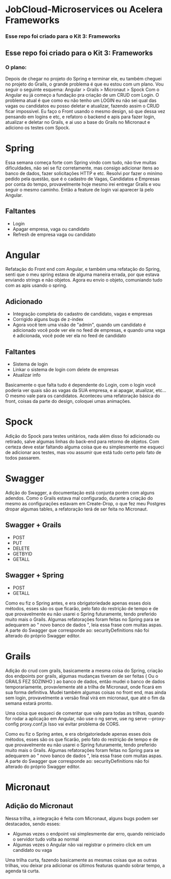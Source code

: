 # JobCloud-Microservices ou Acelera Frameworks
### Esse repo foi criado para o Kit 3: Frameworks
## Esse repo foi criado para o Kit 3: Frameworks
### O plano:
Depois de chegar no projeto do Spring e terminar ele, eu também cheguei no projeto do Grails, o grande problema é que eu estou com um plano. 
Vou seguir o seguinte esquema: Angular > Grails > Micronaut > Spock
Com o Angular eu já começo a fundação pra criação de um CRUD com Login. 
O problema atual é que como eu não tenho um LOGIN eu não sei qual das vagas ou candidatos eu posso deletar e atualizar, fazendo assim o CRUD ficar impossivel.
Eu faço o Front usando o mesmo design, só que dessa vez pensando em logins e etc, e refatoro o backend e apis para fazer login, atualizar e deletar no Grails, e ai uso a base do Grails no Micronaut e adiciono os testes com Spock. 

# Spring

Essa semana começa forte com Spring vindo com tudo, não tive muitas dificuldades, não sei se fiz corretamente, mas consigo adicionar itens ao banco de dados, fazer solicitações HTTP e etc.
Resolvi por fazer o minímo pedido pela questão, que é o cadastro de Vagas, Candidatos e Empresas por conta do tempo, provavelmente hoje mesmo irei entregar Grails e vou seguir o mesmo caminho. Então a feature de login vai aparecer lá pelo Angular.

## Faltantes 
- Login
- Apagar empresa, vaga ou candidato
- Refresh de empresa vaga ou candidato

# Angular 

Refatação do Front end com Angular, e também uma refatação do Spring, senti que o meu spring estava de alguma maneira errada, por que estava enviando strings e não objetos. 
Agora eu envio o objeto, comuniando tudo com as apis usando o spring. 

## Adicionado
- Integração completa do cadastro de candidato, vagas e empresas
- Corrigido alguns bugs de z-index
- Agora você tem uma visão de "admin", quando um candidato é adicionado você pode ver ele no feed de empresas, e quando uma vaga é adicionada, você pode ver ela no feed de candidato

## Faltantes

- Sistema de login
- Linkar o sistema de login com delete de empresas
- Atualizar info 

Basicamente o que falta tudo é dependente do Login, com o login você poderia ver quais são as vagas da SUA empresa, e ai apagar, atualizar, etc... O mesmo vale para os candidatos.
Aconteceu uma refatoração básica do front, coisas da parte do design, coloquei umas animações. 


# Spock

Adição do Spock para testes unitários, nada além disso foi adicionado ou retirado, salve algumas linhas do back-end para retorno de objetos. 
Com certeza deve estar faltando alguma coisa que eu simplesmente me esqueci de adicionar aos testes, mas vou assumir que está tudo certo pelo fato de todos passarem.


# Swagger

Adição do Swagger, a documentação está conjunta porém com alguns adendos. 
Como o Grails estava mal configurado, durante a criação do mesmo as configurações estavam em Create-Drop, o que fez meu Postgres dropar algumas tables, a refatoração terá de ser feita no Micronaut.

## Swagger + Grails 
- POST
- PUT
- DELETE
- GETBYID
- GETALL

## Swagger + Spring

- POST
- GETALL

Como eu fiz o Spring antes, e era obrigatoriedade apenas esses dois métodos, esses são os que ficarão, pelo fato do restrição de tempo e de que provavelmente eu não usarei o Spring futuramente, tendo preferido muito mais o Grails. 
Algumas refatorações foram feitas no Spring para se adequarem ao " novo banco de dados ", leia essa frase com muitas aspas.
A parte do Swagger que corresponde ao: securityDefinitions não foi alterado do próprio Swagger editor.

# Grails

Adição do crud com grails, basicamente a mesma coisa do Spring, criação dos endpoints por grails, algumas mudanças tiveram de ser feitas ( Ou o GRAILS FEZ SOZINHO ) ao banco de dados, então mudei o banco de dados temporariamente, provavlemente até a trilha de Micronaut, onde ficará em sua forma definitiva. 
Mudei também algumas coisas no front end, mas ainda sem login, provavelmente a versão final virá em micronaut, que até o fim da semana estará pronto.

Uma  coisa que esqueci de comentar que vale para todas as trilhas, quando for rodar a aplicação em Angular, não use o ng serve, use ng serve --proxy-config proxy.conf.js 
Isso vai evitar problema de CORS.


Como eu fiz o Spring antes, e era obrigatoriedade apenas esses dois métodos, esses são os que ficarão, pelo fato do restrição de tempo e de que provavelmente eu não usarei o Spring futuramente, tendo preferido muito mais o Grails. Algumas refatorações foram feitas no Spring para se adequarem ao " novo banco de dados ", leia essa frase com muitas aspas. A parte do Swagger que corresponde ao: securityDefinitions não foi alterado do próprio Swagger editor.


# Micronaut

## Adição do Micronaut
Nessa trilha, a integração é feita com Micronaut, alguns bugs podem ser destacados, sendo esses:
- Algumas vezes o endpoint vai simplesmente dar erro, quando reiniciado o servidor tudo volta ao normal
- Algumas vezes o Angular não vai registrar o primeiro click em um candidato ou vaga

Uma trilha curta, fazendo basicamente as mesmas coisas que as outras trilhas, vou deixar pra adicionar os últimos featuras quando sobrar tempo, a agenda tá curta.
